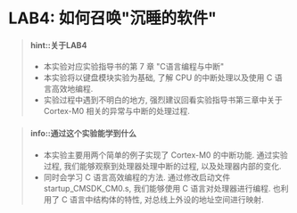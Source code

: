 # LAB4: 如何召唤"沉睡的软件"

<!-- -->
> #### hint::关于LAB4
> + 本实验对应实验指导书的第 7 章 "C语言编程与中断"
> + 本实验将以键盘模块实验为基础, 了解 CPU 的中断处理以及使用 C 语言高效地编程.
> + 实验过程中遇到不明白的地方, 强烈建议回看实验指导书第三章中关于 Cortex-M0 相关的异常与中断的处理过程.

<!-- -->
> #### info::通过这个实验能学到什么
> + 本实验主要用两个简单的例子实现了 Cortex-M0 的中断功能. 通过实验过程, 我们能够观察到处理器处理中断的过程, 以及处理器内部的变化. 
> + 同时会学习 C 语言高效编程的方法. 通过修改启动文件 startup_CMSDK_CM0.s, 我们能够使用 C 语言对处理器进行编程. 也利用了 C 语言中结构体的特性, 对总线上外设的地址空间进行映射.